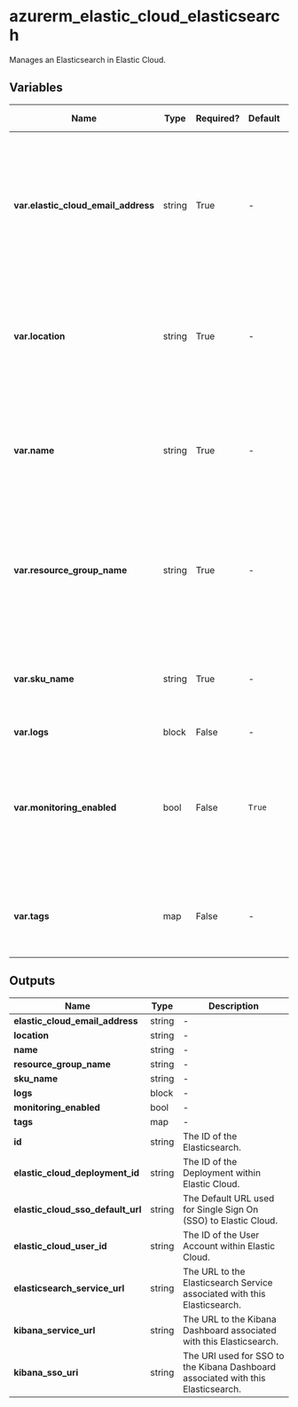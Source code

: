 # azurerm_elastic_cloud_elasticsearch

Manages an Elasticsearch in Elastic Cloud.

## Variables

| Name | Type | Required? | Default  | possible values | Description |
| ---- | ---- | --------- | -------- | ----------- | ----------- |
| **var.elastic_cloud_email_address** | string | True | -  |  -  | Specifies the Email Address which should be associated with this Elasticsearch account. Changing this forces a new Elasticsearch to be created. | 
| **var.location** | string | True | -  |  -  | The Azure Region where the Elasticsearch resource should exist. Changing this forces a new Elasticsearch to be created. | 
| **var.name** | string | True | -  |  -  | The name which should be used for this Elasticsearch resource. Changing this forces a new Elasticsearch to be created. | 
| **var.resource_group_name** | string | True | -  |  -  | The name of the Resource Group where the Elasticsearch resource should exist. Changing this forces a new Elasticsearch to be created. | 
| **var.sku_name** | string | True | -  |  -  | Specifies the name of the SKU for this Elasticsearch. Changing this forces a new Elasticsearch to be created. | 
| **var.logs** | block | False | -  |  -  | A `logs` block. | 
| **var.monitoring_enabled** | bool | False | `True`  |  -  | Specifies if the Elasticsearch should have monitoring configured? Defaults to `true`. Changing this forces a new Elasticsearch to be created. | 
| **var.tags** | map | False | -  |  -  | A mapping of tags which should be assigned to the Elasticsearch resource. | 



## Outputs

| Name | Type | Description |
| ---- | ---- | --------- | 
| **elastic_cloud_email_address** | string  | - | 
| **location** | string  | - | 
| **name** | string  | - | 
| **resource_group_name** | string  | - | 
| **sku_name** | string  | - | 
| **logs** | block  | - | 
| **monitoring_enabled** | bool  | - | 
| **tags** | map  | - | 
| **id** | string  | The ID of the Elasticsearch. | 
| **elastic_cloud_deployment_id** | string  | The ID of the Deployment within Elastic Cloud. | 
| **elastic_cloud_sso_default_url** | string  | The Default URL used for Single Sign On (SSO) to Elastic Cloud. | 
| **elastic_cloud_user_id** | string  | The ID of the User Account within Elastic Cloud. | 
| **elasticsearch_service_url** | string  | The URL to the Elasticsearch Service associated with this Elasticsearch. | 
| **kibana_service_url** | string  | The URL to the Kibana Dashboard associated with this Elasticsearch. | 
| **kibana_sso_uri** | string  | The URI used for SSO to the Kibana Dashboard associated with this Elasticsearch. | 